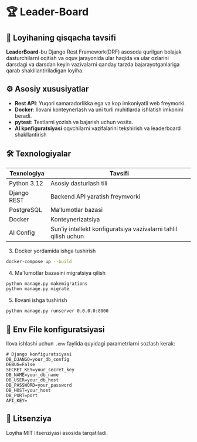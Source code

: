 # 🏆 Leader-Board

## 📌 Loyihaning qisqacha tavsifi
**LeaderBoard**-bu Django Rest Framework(DRF) asosoda qurilgan bolajak dasturchilarni oqitish va oquv jarayonida
ular haqida va ular ozlarini darsdagi va darsdan keyin vazivalarni qanday tarzda bajarayotganlariga qarab 
shakillantiriladigan loyiha.


## ⚙️ Asosiy xususiyatlar

- **Rest API**: Yuqori samaradorlikka ega va kop imkoniyatli web freymorki.
- **Docker**: Ilovani konteynerlash va uni turli muhitlarda ishlatish imkonini beradi.
- **pytest**: Testlarni yozish va bajarish uchun vosita.
- **AI kpnfiguratsiyasi** oqvchilarni vazifalarini tekshirish va leaderboard shakllantirish


## 🛠 Texnologiyalar

| Texnologiya      | Tavsifi                                                         |
|------------------|-----------------------------------------------------------------|
| Python 3.12      | Asosiy dasturlash tili                                          |
| Django REST      | Backend API yaratish freymvorki                                 |
| PostgreSQL       | Ma’lumotlar bazasi                                              |
| Docker           | Konteynerizatsiya                                               |
| AI Config        | Sun’iy intellekt konfiguratsiya vazivalarni tahlil qilish uchun |

3. Docker yordamida ishga tushirish

```bash
docker-compose up --build
```

4. Ma'lumotlar bazasini migratsiya qilish

```bash
python manage.py makemigrations
python manage.py migrate
```

5. Ilovani ishga tushirish

```bash
python manage.py runserver 0.0.0.0:8000
```

## 🔧 Env File konfiguratsiyasi

Ilova ishlashi uchun `.env` faylida quyidagi parametrlarni sozlash kerak:

```env
# Django konfiguratsiyasi
DB_DJANGO=your_db_config
DEBUG=False
SECRET_KEY=your_secret_key
DB_NAME=your_db_name
DB_USER=your_db_host
DB_PASSWORD=your_password
DB_HOST=your_host
DB_PORT=port
API_KEY=
```

## 📄 Litsenziya

Loyiha MIT litsenziyasi asosida tarqatiladi.
